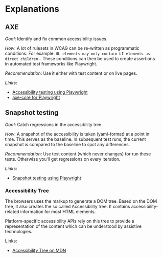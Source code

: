 # Explanations

## AXE

*Goal*: Identify and fix common accessibility issues.

*How*: A lot of rulesets in WCAG can be re-written as programmatic conditions. For example: `UL-elements may only contain LI-elements as direct children.`. These conditions can then be used to create assertions in automated test frameworks like Playwright.

*Recommendation*: Use it either with test content or on live pages.

*Links*:
- [Accessibility testing using Playwright](https://playwright.dev/docs/accessibility-testing)
- [axe-core for Playwright](https://www.npmjs.com/package/@axe-core/playwright)

## Snapshot testing

*Goal*: Catch regressions in the accessibility tree.

*How*: A snapshot of the accessibility is taken (yaml-format) at a point in time. This serves as the baseline. In subsequent test runs, the current snapshot is compared to the baseline to spot any differences.

*Recommendation*: Use test content (which never changes) for run these tests. Otherwise you'll get regressions on every iteration.

*Links*:
- [Snapshot testing using Playwright](https://playwright.dev/docs/aria-snapshots)

### Accessibility Tree

The browsers uses the markup to generate a DOM tree. Based on the DOM tree, it also creates the so called Accessibility tree. It contains accessibility-related information for most HTML elements.

Platform-specific accessibility APIs rely on this tree to provide a representation of the content which can be understood by assistive technologies.

Links:
- [Accessibility Tree on MDN](https://developer.mozilla.org/en-US/docs/Glossary/Accessibility_tree)

